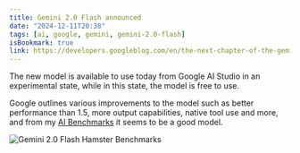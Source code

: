 ```yaml
---
title: Gemini 2.0 Flash announced
date: "2024-12-11T20:38"
tags: [ai, google, gemini, gemini-2.0-flash]
isBookmark: true
link: https://developers.googleblog.com/en/the-next-chapter-of-the-gemini-era-for-developers/
---
```

The new model is available to use today from Google AI Studio in an experimental state, while in this state, the model is free to use.

Google outlines various improvements to the model such as better performance than 1.5, more output capabilities, native tool use and more, and from my [AI Benchmarks](/ai-benchmarks) it seems to be a good model.

![Gemini 2.0 Flash Hamster Benchmarks](https://ng-blog.s3rve.co.uk/uploads/gemini-2.0-flash/hamster.svg)

